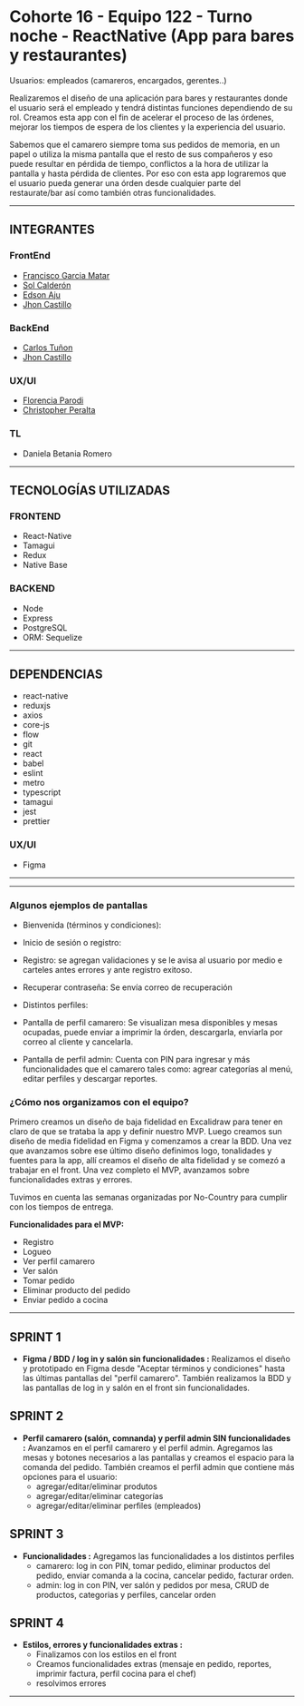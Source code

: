 # Cohorte 16 - Equipo 122 - Turno noche - ReactNative (App para bares y restaurantes)

Usuarios: empleados (camareros, encargados, gerentes..)

Realizaremos el diseño de una aplicación para bares y restaurantes donde el usuario será el empleado y tendrá distintas funciones dependiendo de su rol. Creamos esta app con el fin de acelerar el proceso de las órdenes, mejorar los tiempos de espera de los clientes y la experiencia del usuario.

Sabemos que el camarero siempre toma sus pedidos de memoria, en un papel o utiliza la misma pantalla que el resto de sus compañeros y eso puede resultar en pérdida de tiempo, conflictos a la hora de utilizar la pantalla y hasta pérdida de clientes. Por eso con esta app lograremos que el usuario pueda generar una órden desde cualquier parte del restaurate/bar así como también otras funcionalidades.

---

## INTEGRANTES

### FrontEnd
- [Francisco Garcia Matar](https://github.com/fgarciamatar)
- [Sol Calderón](https://github.com/sol1217)
- [Edson Aju](https://github.com/DarkEdson) 
- [Jhon Castillo]() 

### BackEnd
- [Carlos Tuñon](https://github.com/cartudev)
- [Jhon Castillo](https://github.com/jhonccastilloa)

### UX/UI
- [Florencia Parodi](https://github.com/florenciaParodi)
- [Christopher Peralta](https://github.com/ChristopherPeralta)

### TL
- Daniela Betania Romero

***
## TECNOLOGÍAS UTILIZADAS

### FRONTEND 
- React-Native
- Tamagui
- Redux
- Native Base

### BACKEND
- Node
- Express
- PostgreSQL
- ORM: Sequelize
***
## DEPENDENCIAS
- react-native
- reduxjs
- axios
- core-js
- flow
- git
- react
- babel
- eslint
- metro
- typescript
- tamagui
- jest
- prettier


### UX/UI
- Figma
***
***

### **Algunos ejemplos de pantallas**

- Bienvenida (términos y condiciones):

- Inicio de sesión o registro:

- Registro: se agregan validaciones y se le avisa al usuario por medio e carteles antes errores y ante registro exitoso.

- Recuperar contraseña: Se envía correo de recuperación

- Distintos perfiles:

- Pantalla de perfil camarero: Se visualizan mesa disponibles y mesas ocupadas, puede enviar a imprimir la órden, descargarla, enviarla por correo al cliente y cancelarla.

- Pantalla de perfil admin: Cuenta con PIN para ingresar y más funcionalidades que el camarero tales como: agrear categorías al menú, editar perfiles y descargar reportes.



### **¿Cómo nos organizamos con el equipo?**

Primero creamos un diseño de baja fidelidad en Excalidraw para tener en claro de que se trataba la app y definir nuestro MVP. Luego creamos sun diseño de media fidelidad en Figma y comenzamos a crear la BDD. Una vez que avanzamos sobre ese último diseño definimos logo, tonalidades y fuentes para la app, allí creamos el diseño de alta fidelidad y se comezó a trabajar en el front.
Una vez completo el MVP, avanzamos sobre funcionalidades extras y errores.

Tuvimos en cuenta las semanas organizadas por No-Country para cumplir con los tiempos de entrega.

**Funcionalidades para el MVP:**
- Registro
- Logueo
- Ver perfil camarero
- Ver salón
- Tomar pedido
- Eliminar producto del pedido
- Enviar pedido a cocina

***

## SPRINT 1
- **Figma / BDD / log in y salón sin funcionalidades :**
  Realizamos el diseño y prototipado en Figma desde "Aceptar términos y condiciones" hasta las últimas pantallas del "perfil camarero". También realizamos la BDD y las pantallas de log in y salón en el front sin funcionalidades.

## SPRINT 2
- **Perfil camarero (salón, comnanda) y perfil admin SIN funcionalidades :**
  Avanzamos en el perfil camarero y el perfil admin. Agregamos las mesas y botones necesarios a las pantallas y creamos el espacio para la comanda del pedido. También creamos el perfil admin que contiene más opciones para el usuario:
  - agregar/editar/eliminar produtos
  - agregar/editar/eliminar categorías
  - agregar/editar/eliminar perfiles (empleados)
  
## SPRINT 3
- **Funcionalidades :**
  Agregamos las funcionalidades a los distintos perfiles
  - camarero: log in con PIN, tomar pedido, eliminar productos del pedido, enviar comanda a la cocina, cancelar pedido, facturar orden.
  - admin: log in con PIN, ver salón y pedidos por mesa, CRUD de productos, categorias y perfiles, cancelar orden

## SPRINT 4
- **Estilos, errores y funcionalidades extras :**
  - Finalizamos con los estilos en el front
  - Creamos funcionalidades extras (mensaje en pedido, reportes, imprimir factura, perfil cocina para el chef)
  - resolvimos errores

***
